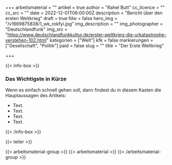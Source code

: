 +++
arbeitsmaterial = ""
artikel = true
author = "Rahel Butt"
cc_licence = ""
cc_src = ""
date = 2022-12-01T06:00:00Z
description = "Bericht über den ersten Weltkrieg"
draft = true
fdw = false
hero_img = "/v1669875838/1_wk_rokfyi.jpg"
img_description = ""
img_photographer = "Deutschlandfunk"
img_src = "https://www.deutschlandfunkkultur.de/erster-weltkrieg-die-urkatastrophe-verstehen-102.html"
kategorien = ["Welt"]
kfk = false
markierungen = ["Gesellschaft", "Politik"]
paid = false
slug = ""
title = "Der Erste Weltkrieg"

+++

{{< info-box >}} <h3>Das Wichtigste in Kürze</h3>

<p>Wenn es einfach schnell gehen soll, dann findest du in diesem Kasten die Hauptaussagen des Artikels:</p>

<ul>

<li>Text.</li>

<li>Text.</li>

<li>Text.</li>

<li>Text.</li>

</ul> {{< /info-box >}}

{{< teiler >}}

{{< arbeitsmaterial-group >}} {{< arbeitsmaterial >}} {{< /arbeitsmaterial-group >}}